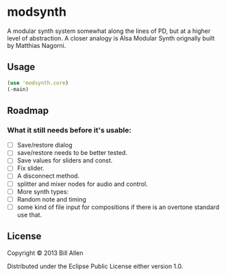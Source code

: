 # modsynth

A modular synth system somewhat along the lines of PD, but at a higher level of abstraction. A closer analogy is Alsa Modular Synth orignally built by Matthias Nagorni.

## Usage

```clj
(use 'modsynth.core)
(-main)
```

## Roadmap

### What it still needs before it's usable:

-[ ] Save/restore dialog
-[ ] save/restore needs to be better tested.
-[ ] Save values for sliders and const.
-[ ] Fix slider.
-[ ] A disconnect method.
-[ ] splitter and mixer nodes for audio and control.
-[ ] More synth types:
-[ ] Random note and timing
-[ ] some kind of file input for compositions if there is an overtone standard use that.

## License

Copyright © 2013 Bill Allen

Distributed under the Eclipse Public License either version 1.0.
